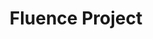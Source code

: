 ---
git: https://github.com/fluencelabs
logohandle: fluencenetwork
sort: fluence
title: Fluence Project
twitter: https://x.com/fluence_project
website: https://fluence.network/
youtube: https://youtube.com/channel/UC3b5eFyKRFlEMwSJ1BTjpbw
---